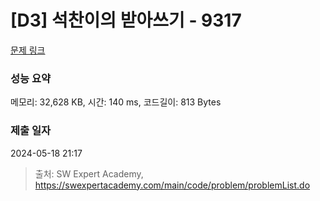 # [D3] 석찬이의 받아쓰기 - 9317 

[문제 링크](https://swexpertacademy.com/main/code/problem/problemDetail.do?contestProbId=AW-hOY5KeEIDFAVg) 

### 성능 요약

메모리: 32,628 KB, 시간: 140 ms, 코드길이: 813 Bytes

### 제출 일자

2024-05-18 21:17



> 출처: SW Expert Academy, https://swexpertacademy.com/main/code/problem/problemList.do
